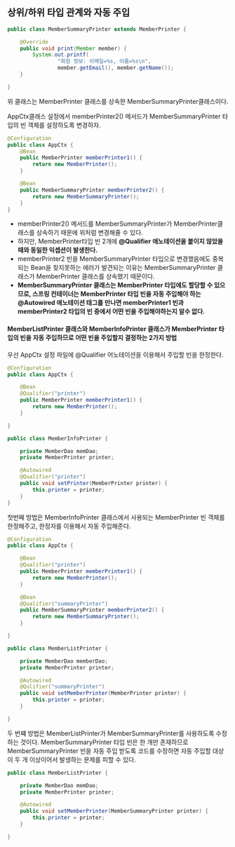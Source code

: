 ## 상위/하위 타입 관계와 자동 주입

```java
public class MemberSummaryPrinter extends MemberPrinter {

    @Override
    public void print(Member member) {
        System.out.printf(
                "회원 정보: 이메일=%s, 이름=%s\n", 
                member.getEmail(), member.getName());
    }

}
```

위 클래스는 MemberPrinter 클래스를 상속한 MemberSummaryPrinter클래스이다.

AppCtx클래스 설정에서 memberPrinter2() 메서드가 MemberSummaryPrinter 타입의 빈 객체를 설정하도록 변경하자.

```java
@Configuration
public class AppCtx {
    @Bean
    public MemberPrinter memberPrinter1() {
        return new MemberPrinter();
    }

    @Bean
    public MemberSummaryPrinter memberPrinter2() {
        return new MemberSummaryPrinter();
    }
}
```

- memberPrinter2() 메서드를 MemberSummaryPrinter가 MemberPrinter클래스를 상속하기 때문에 위처럼 변경해줄 수 있다.
- 하지만, MemberPrinter타입 빈 2개에 **@Qualifier 애노테이션을 붙이지 않았을 때와 동일한 익셉션이 발생한다.**
- memberPrinter2 빈을 MemberSummaryPrinter 타입으로 변경했음에도 중복되는 Bean을 찾지못하는 에러가 발견되는 이유는 MemberSummaryPrinter 클래스가 MemberPrinter 클래스를 상속했기 때문이다.
- **MemberSummaryPrinter 클래스는 MemberPrinter 타입에도 할당할 수 있으므로, 스프링 컨테이너는 MemberPrinter 타입 빈을 자동 주입해야 하는 @Autowired 애노테이션 태그를 만나면 memberPrinter1 빈과 memberPrinter2 타입의 빈 중에서 어떤 빈을 주입해야하는지 알수 없다.**

#### MemberListPrinter 클래스와 MemberInfoPrinter 클래스가 MemberPrinter 타입의 빈을 자동 주입하므로 어떤 빈을 주입할지 결정하는 2가지 방법

우선 AppCtx 설정 파일에 @Qualifier 어노테이션을 이용해서 주입할 빈을 한정한다.

```java
@Configuration
public class AppCtx {

    @Bean
    @Qualifier("printer")
    public MemberPrinter memberPrinter1() {
        return new MemberPrinter();
    }

}

public class MemberInfoPrinter {

    private MemberDao memDao;
    private MemberPrinter printer;

    @Autowired
    @Qualifier("printer")
    public void setPrinter(MemberPrinter printer) {
        this.printer = printer;
    }
}
```

첫번째 방법은 MemberInfoPrinter 클래스에서 사용되는 MemberPrinter 빈 객체를 한정해주고, 한정자를 이용해서 자동 주입해준다.

```java
@Configuration
public class AppCtx {

    @Bean
    @Qualifier("printer")
    public MemberPrinter memberPrinter1() {
        return new MemberPrinter();
    }

    @Bean
    @Qualifier("summaryPrinter")
    public MemberSummaryPrinter memberPrinter2() {
        return new MemberSummaryPrinter();
    }

}

public class MemberListPrinter {

    private MemberDao memberDao;
    private MemberPrinter printer;

    @Autowired
    @Qulifier("summaryPrinter")
    public void setMemberPrinter(MemberPrinter printer) {
        this.printer = printer;
    }

}
```

두 번쨰 방법은 MemberListPrinter가 MemberSummaryPrinter를 사용하도록 수정하는 것이다. MemberSummaryPrinter 타입 빈은 한 개만 존재하므로 MemberSummaryPrinter 빈을 자동 주입 받도록 코드를 수정하면 자동 주입할 대상이 두 개 이상이어서 발생하는 문제를 피할 수 있다.

```java
public class MemberListPrinter {

    private MemberDao memDao;
    private MemberPrinter printer;

    @Autowired
    public void setMemberPrinter(MemberSummaryPrinter printer) {
        this.printer = printer;
    }

}
```
